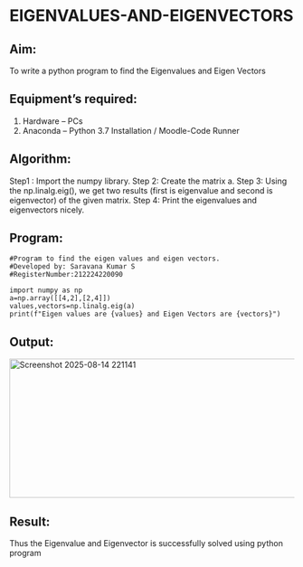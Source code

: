 # EIGENVALUES-AND-EIGENVECTORS
## Aim:
To write a python program to find the Eigenvalues and Eigen Vectors
## Equipment’s required:
1. 	Hardware – PCs
2. 	Anaconda – Python 3.7 Installation / Moodle-Code Runner
## Algorithm:
Step1 : Import the numpy library.
Step 2: Create the matrix a.
Step 3: Using the np.linalg.eig(), we get two results (first is eigenvalue and second is eigenvector) of the given matrix.
Step 4: Print the eigenvalues and eigenvectors nicely.

## Program:
```
#Program to find the eigen values and eigen vectors.
#Developed by: Saravana Kumar S
#RegisterNumber:212224220090

import numpy as np
a=np.array([[4,2],[2,4]])
values,vectors=np.linalg.eig(a)
print(f"Eigen values are {values} and Eigen Vectors are {vectors}")
```

## Output:
<img width="866" height="246" alt="Screenshot 2025-08-14 221141" src="https://github.com/user-attachments/assets/4e14a9e5-08df-436c-b91b-df3d8a809b2a" />

## Result:
Thus the Eigenvalue and Eigenvector is successfully solved using python program
